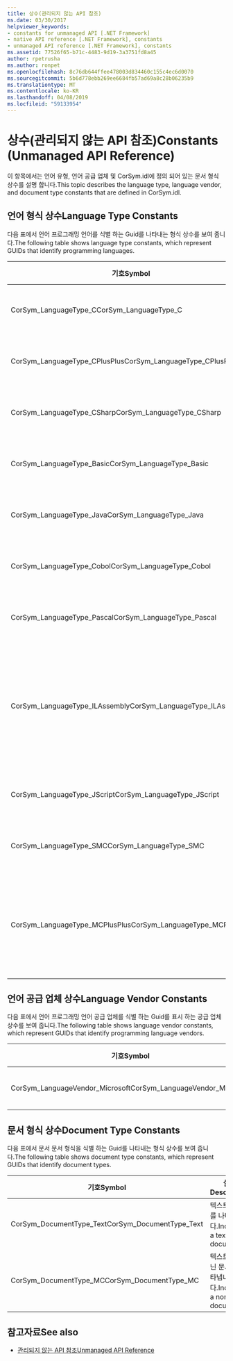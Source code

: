 ```yaml
---
title: 상수(관리되지 않는 API 참조)
ms.date: 03/30/2017
helpviewer_keywords:
- constants for unmanaged API [.NET Framework]
- native API reference [.NET Framework], constants
- unmanaged API reference [.NET Framework], constants
ms.assetid: 77526f65-b71c-4483-9d19-3a3751fd8a45
author: rpetrusha
ms.author: ronpet
ms.openlocfilehash: 8c76db644ffee478003d834460c155c4ec6d0070
ms.sourcegitcommit: 5b6d778ebb269ee6684fb57ad69a8c28b06235b9
ms.translationtype: MT
ms.contentlocale: ko-KR
ms.lasthandoff: 04/08/2019
ms.locfileid: "59133954"
---
```

# <a name="constants-unmanaged-api-reference"></a><span data-ttu-id="bfe63-102">상수(관리되지 않는 API 참조)</span><span class="sxs-lookup"><span data-stu-id="bfe63-102">Constants (Unmanaged API Reference)</span></span>
<span data-ttu-id="bfe63-103">이 항목에서는 언어 유형, 언어 공급 업체 및 CorSym.idl에 정의 되어 있는 문서 형식 상수를 설명 합니다.</span><span class="sxs-lookup"><span data-stu-id="bfe63-103">This topic describes the language type, language vendor, and document type constants that are defined in CorSym.idl.</span></span>  
  
## <a name="language-type-constants"></a><span data-ttu-id="bfe63-104">언어 형식 상수</span><span class="sxs-lookup"><span data-stu-id="bfe63-104">Language Type Constants</span></span>  
 <span data-ttu-id="bfe63-105">다음 표에서 언어 프로그래밍 언어를 식별 하는 Guid를 나타내는 형식 상수를 보여 줍니다.</span><span class="sxs-lookup"><span data-stu-id="bfe63-105">The following table shows language type constants, which represent GUIDs that identify programming languages.</span></span>  
  
|<span data-ttu-id="bfe63-106">기호</span><span class="sxs-lookup"><span data-stu-id="bfe63-106">Symbol</span></span>|<span data-ttu-id="bfe63-107">설명</span><span class="sxs-lookup"><span data-stu-id="bfe63-107">Description</span></span>|  
|------------|-----------------|  
|<span data-ttu-id="bfe63-108">CorSym_LanguageType_C</span><span class="sxs-lookup"><span data-stu-id="bfe63-108">CorSym_LanguageType_C</span></span>|<span data-ttu-id="bfe63-109">C 언어를 나타냅니다.</span><span class="sxs-lookup"><span data-stu-id="bfe63-109">Indicates the C language.</span></span>|  
|<span data-ttu-id="bfe63-110">CorSym_LanguageType_CPlusPlus</span><span class="sxs-lookup"><span data-stu-id="bfe63-110">CorSym_LanguageType_CPlusPlus</span></span>|<span data-ttu-id="bfe63-111">C + + 언어를 나타냅니다.</span><span class="sxs-lookup"><span data-stu-id="bfe63-111">Indicates the C++ language.</span></span>|  
|<span data-ttu-id="bfe63-112">CorSym_LanguageType_CSharp</span><span class="sxs-lookup"><span data-stu-id="bfe63-112">CorSym_LanguageType_CSharp</span></span>|<span data-ttu-id="bfe63-113">나타냅니다는 C# 언어입니다.</span><span class="sxs-lookup"><span data-stu-id="bfe63-113">Indicates the C# language.</span></span>|  
|<span data-ttu-id="bfe63-114">CorSym_LanguageType_Basic</span><span class="sxs-lookup"><span data-stu-id="bfe63-114">CorSym_LanguageType_Basic</span></span>|<span data-ttu-id="bfe63-115">기본 언어를 나타냅니다.</span><span class="sxs-lookup"><span data-stu-id="bfe63-115">Indicates the Basic language.</span></span>|  
|<span data-ttu-id="bfe63-116">CorSym_LanguageType_Java</span><span class="sxs-lookup"><span data-stu-id="bfe63-116">CorSym_LanguageType_Java</span></span>|<span data-ttu-id="bfe63-117">Java 언어를 나타냅니다.</span><span class="sxs-lookup"><span data-stu-id="bfe63-117">Indicates the Java language.</span></span>|  
|<span data-ttu-id="bfe63-118">CorSym_LanguageType_Cobol</span><span class="sxs-lookup"><span data-stu-id="bfe63-118">CorSym_LanguageType_Cobol</span></span>|<span data-ttu-id="bfe63-119">COBOL 언어를 나타냅니다.</span><span class="sxs-lookup"><span data-stu-id="bfe63-119">Indicates the COBOL language.</span></span>|  
|<span data-ttu-id="bfe63-120">CorSym_LanguageType_Pascal</span><span class="sxs-lookup"><span data-stu-id="bfe63-120">CorSym_LanguageType_Pascal</span></span>|<span data-ttu-id="bfe63-121">Pascal 언어를 나타냅니다.</span><span class="sxs-lookup"><span data-stu-id="bfe63-121">Indicates the Pascal language.</span></span>|  
|<span data-ttu-id="bfe63-122">CorSym_LanguageType_ILAssembly</span><span class="sxs-lookup"><span data-stu-id="bfe63-122">CorSym_LanguageType_ILAssembly</span></span>|<span data-ttu-id="bfe63-123">Microsoft 중간 언어 (MSIL) 어셈블리 코드를 나타냅니다.</span><span class="sxs-lookup"><span data-stu-id="bfe63-123">Indicates the Microsoft intermediate language (MSIL) assembly code.</span></span>|  
|<span data-ttu-id="bfe63-124">CorSym_LanguageType_JScript</span><span class="sxs-lookup"><span data-stu-id="bfe63-124">CorSym_LanguageType_JScript</span></span>|<span data-ttu-id="bfe63-125">JScript 언어를 나타냅니다.</span><span class="sxs-lookup"><span data-stu-id="bfe63-125">Indicates the JScript language.</span></span>|  
|<span data-ttu-id="bfe63-126">CorSym_LanguageType_SMC</span><span class="sxs-lookup"><span data-stu-id="bfe63-126">CorSym_LanguageType_SMC</span></span>|<span data-ttu-id="bfe63-127">SMC 언어를 나타냅니다.</span><span class="sxs-lookup"><span data-stu-id="bfe63-127">Indicates the SMC language.</span></span>|  
|<span data-ttu-id="bfe63-128">CorSym_LanguageType_MCPlusPlus</span><span class="sxs-lookup"><span data-stu-id="bfe63-128">CorSym_LanguageType_MCPlusPlus</span></span>|<span data-ttu-id="bfe63-129">C + + 언어를.NET Framework에 대 한 사용을 나타냅니다.</span><span class="sxs-lookup"><span data-stu-id="bfe63-129">Indicates the C++ language enabled for the .NET Framework.</span></span>|  
  
## <a name="language-vendor-constants"></a><span data-ttu-id="bfe63-130">언어 공급 업체 상수</span><span class="sxs-lookup"><span data-stu-id="bfe63-130">Language Vendor Constants</span></span>  
 <span data-ttu-id="bfe63-131">다음 표에서 언어 프로그래밍 언어 공급 업체를 식별 하는 Guid를 표시 하는 공급 업체 상수를 보여 줍니다.</span><span class="sxs-lookup"><span data-stu-id="bfe63-131">The following table shows language vendor constants, which represent GUIDs that identify programming language vendors.</span></span>  
  
|<span data-ttu-id="bfe63-132">기호</span><span class="sxs-lookup"><span data-stu-id="bfe63-132">Symbol</span></span>|<span data-ttu-id="bfe63-133">설명</span><span class="sxs-lookup"><span data-stu-id="bfe63-133">Description</span></span>|  
|------------|-----------------|  
|<span data-ttu-id="bfe63-134">CorSym_LanguageVendor_Microsoft</span><span class="sxs-lookup"><span data-stu-id="bfe63-134">CorSym_LanguageVendor_Microsoft</span></span>|<span data-ttu-id="bfe63-135">Microsoft를 나타냅니다.</span><span class="sxs-lookup"><span data-stu-id="bfe63-135">Indicates Microsoft.</span></span>|  
  
## <a name="document-type-constants"></a><span data-ttu-id="bfe63-136">문서 형식 상수</span><span class="sxs-lookup"><span data-stu-id="bfe63-136">Document Type Constants</span></span>  
 <span data-ttu-id="bfe63-137">다음 표에서 문서 문서 형식을 식별 하는 Guid를 나타내는 형식 상수를 보여 줍니다.</span><span class="sxs-lookup"><span data-stu-id="bfe63-137">The following table shows document type constants, which represent GUIDs that identify document types.</span></span>  
  
|<span data-ttu-id="bfe63-138">기호</span><span class="sxs-lookup"><span data-stu-id="bfe63-138">Symbol</span></span>|<span data-ttu-id="bfe63-139">설명</span><span class="sxs-lookup"><span data-stu-id="bfe63-139">Description</span></span>|  
|------------|-----------------|  
|<span data-ttu-id="bfe63-140">CorSym_DocumentType_Text</span><span class="sxs-lookup"><span data-stu-id="bfe63-140">CorSym_DocumentType_Text</span></span>|<span data-ttu-id="bfe63-141">텍스트 문서를 나타냅니다.</span><span class="sxs-lookup"><span data-stu-id="bfe63-141">Indicates a text document.</span></span>|  
|<span data-ttu-id="bfe63-142">CorSym_DocumentType_MC</span><span class="sxs-lookup"><span data-stu-id="bfe63-142">CorSym_DocumentType_MC</span></span>|<span data-ttu-id="bfe63-143">텍스트가 아닌 문서를 나타냅니다.</span><span class="sxs-lookup"><span data-stu-id="bfe63-143">Indicates a non-text document.</span></span>|  
  
## <a name="see-also"></a><span data-ttu-id="bfe63-144">참고자료</span><span class="sxs-lookup"><span data-stu-id="bfe63-144">See also</span></span>

- [<span data-ttu-id="bfe63-145">관리되지 않는 API 참조</span><span class="sxs-lookup"><span data-stu-id="bfe63-145">Unmanaged API Reference</span></span>](../../../docs/framework/unmanaged-api/index.md)
